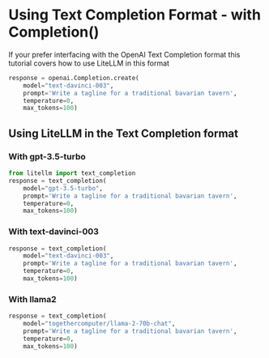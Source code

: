 # Using Text Completion Format - with Completion()

If your prefer interfacing with the OpenAI Text Completion format this tutorial covers how to use LiteLLM in this format
```python
response = openai.Completion.create(
    model="text-davinci-003",
    prompt='Write a tagline for a traditional bavarian tavern',
    temperature=0,
    max_tokens=100)
```

## Using LiteLLM in the Text Completion format
### With gpt-3.5-turbo
```python
from litellm import text_completion
response = text_completion(
    model="gpt-3.5-turbo",
    prompt='Write a tagline for a traditional bavarian tavern',
    temperature=0,
    max_tokens=100)
```

### With text-davinci-003
```python
response = text_completion(
    model="text-davinci-003",
    prompt='Write a tagline for a traditional bavarian tavern',
    temperature=0,
    max_tokens=100)
```

### With llama2
```python
response = text_completion(
    model="togethercomputer/llama-2-70b-chat",
    prompt='Write a tagline for a traditional bavarian tavern',
    temperature=0,
    max_tokens=100)
```

